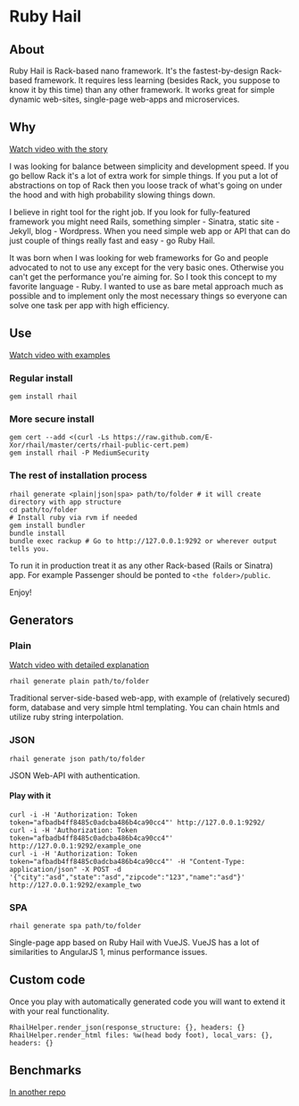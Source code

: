 # Ruby Hail

## About

Ruby Hail is Rack-based nano framework. It's the fastest-by-design Rack-based framework. It requires less learning (besides Rack, you suppose to know it by this time) than any other framework. It works great for simple dynamic web-sites, single-page web-apps and microservices.


## Why

[Watch video with the story](https://www.youtube.com/watch?v=hKzYhoo68os)

I was looking for balance between simplicity and development speed. If you go bellow Rack it's a lot of extra work for simple things. If you put a lot of abstractions on top of Rack then you loose track of what's going on under the hood and with high probability slowing things down.

I believe in right tool for the right job. If you look for fully-featured framework you might need Rails, something simpler - Sinatra, static site - Jekyll, blog - Wordpress. When you need simple web app or API that can do just couple of things really fast and easy - go Ruby Hail.

It was born when I was looking for web frameworks for Go and people advocated to not to use any except for the very basic ones. Otherwise you can't get the performance you're aiming for. So I took this concept to my favorite language - Ruby. I wanted to use as bare metal approach much as possible and to implement only the most necessary things so everyone can solve one task per app with high efficiency.

## Use

[Watch video with examples](https://www.youtube.com/watch?v=b2qNVZHlAwU)

### Regular install

```
gem install rhail
```

### More secure install

```
gem cert --add <(curl -Ls https://raw.github.com/E-Xor/rhail/master/certs/rhail-public-cert.pem)
gem install rhail -P MediumSecurity
```

### The rest of installation process
```
rhail generate <plain|json|spa> path/to/folder # it will create directory with app structure
cd path/to/folder
# Install ruby via rvm if needed
gem install bundler
bundle install
bundle exec rackup # Go to http://127.0.0.1:9292 or wherever output tells you.
```

To run it in production treat it as any other Rack-based (Rails or Sinatra) app. For example Passenger should be ponted to `<the folder>/public`.

Enjoy!

## Generators

### Plain

[Watch video with detailed explanation](https://www.youtube.com/watch?v=BrtrmFLrK-8)

```
rhail generate plain path/to/folder
```

Traditional server-side-based web-app, with example of (relatively secured) form, database and very simple html templating. You can chain htmls and utilize ruby string interpolation.

### JSON

```
rhail generate json path/to/folder
```

JSON Web-API with authentication.

#### Play with it

```
curl -i -H 'Authorization: Token token="afbadb4ff8485c0adcba486b4ca90cc4"' http://127.0.0.1:9292/
curl -i -H 'Authorization: Token token="afbadb4ff8485c0adcba486b4ca90cc4"' http://127.0.0.1:9292/example_one
curl -i -H 'Authorization: Token token="afbadb4ff8485c0adcba486b4ca90cc4"' -H "Content-Type: application/json" -X POST -d '{"city":"asd","state":"asd","zipcode":"123","name":"asd"}' http://127.0.0.1:9292/example_two
```

### SPA

```
rhail generate spa path/to/folder
```

Single-page app based on Ruby Hail with VueJS. VueJS has a lot of similarities to AngularJS 1, minus performance issues.

## Custom code

Once you play with automatically generated code you will want to extend it with your real functionality.

```
RhailHelper.render_json(response_structure: {}, headers: {}
RhailHelper.render_html files: %w(head body foot), local_vars: {}, headers: {}
```

## Benchmarks

[In another repo](https://github.com/E-Xor/rhail-benchmark "Ruby Hail Benchmark")
